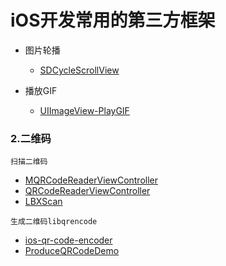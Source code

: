 # iOS开发常用的第三方框架
* 图片轮播
  * [SDCycleScrollView](https://github.com/gsdios/SDCycleScrollView)


* 播放GIF
  * [UIImageView-PlayGIF](https://github.com/yfme/UIImageView-PlayGIF)


### 2.二维码
`扫描二维码`
* [MQRCodeReaderViewController](https://github.com/zhengjinghua/MQRCodeReaderViewController) 
* [QRCodeReaderViewController](https://github.com/yannickl/QRCodeReaderViewController)    
* [LBXScan](https://github.com/MxABC/LBXScan)   

`生成二维码libqrencode`

* [ios-qr-code-encoder](https://github.com/moqod/ios-qr-code-encoder)
* [ProduceQRCodeDemo](https://github.com/MartinLi841538513/ProduceQRCodeDemo)
